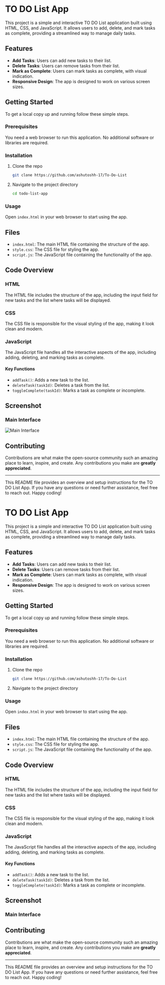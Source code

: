 # TO DO List App

This project is a simple and interactive TO DO List application built using HTML, CSS, and JavaScript. It allows users to add, delete, and mark tasks as complete, providing a streamlined way to manage daily tasks.

## Features

- **Add Tasks**: Users can add new tasks to their list.
- **Delete Tasks**: Users can remove tasks from their list.
- **Mark as Complete**: Users can mark tasks as complete, with visual indication.
- **Responsive Design**: The app is designed to work on various screen sizes.

## Getting Started

To get a local copy up and running follow these simple steps.

### Prerequisites

You need a web browser to run this application. No additional software or libraries are required.

### Installation

1. Clone the repo
   ```sh
   git clone https://github.com/ashutoshh-17/To-Do-List
   ```
2. Navigate to the project directory
   ```sh
   cd todo-list-app
   ```

### Usage

Open `index.html` in your web browser to start using the app.

## Files

- `index.html`: The main HTML file containing the structure of the app.
- `style.css`: The CSS file for styling the app.
- `script.js`: The JavaScript file containing the functionality of the app.

## Code Overview

### HTML

The HTML file includes the structure of the app, including the input field for new tasks and the list where tasks will be displayed.

### CSS

The CSS file is responsible for the visual styling of the app, making it look clean and modern.

### JavaScript

The JavaScript file handles all the interactive aspects of the app, including adding, deleting, and marking tasks as complete.

#### Key Functions

- `addTask()`: Adds a new task to the list.
- `deleteTask(taskId)`: Deletes a task from the list.
- `toggleComplete(taskId)`: Marks a task as complete or incomplete.

## Screenshot

### Main Interface

![Main Interface](screenshots/main-interface.png)


## Contributing

Contributions are what make the open-source community such an amazing place to learn, inspire, and create. Any contributions you make are **greatly appreciated**.

---

This README file provides an overview and setup instructions for the TO DO List App. If you have any questions or need further assistance, feel free to reach out. Happy coding!
# TO DO List App

This project is a simple and interactive TO DO List application built using HTML, CSS, and JavaScript. It allows users to add, delete, and mark tasks as complete, providing a streamlined way to manage daily tasks.

## Features

- **Add Tasks**: Users can add new tasks to their list.
- **Delete Tasks**: Users can remove tasks from their list.
- **Mark as Complete**: Users can mark tasks as complete, with visual indication.
- **Responsive Design**: The app is designed to work on various screen sizes.

## Getting Started

To get a local copy up and running follow these simple steps.

### Prerequisites

You need a web browser to run this application. No additional software or libraries are required.

### Installation

1. Clone the repo
   ```sh
   git clone https://github.com/ashutoshh-17/To-Do-List
   ```
2. Navigate to the project directory
   

### Usage

Open `index.html` in your web browser to start using the app.

## Files

- `index.html`: The main HTML file containing the structure of the app.
- `style.css`: The CSS file for styling the app.
- `script.js`: The JavaScript file containing the functionality of the app.

## Code Overview

### HTML

The HTML file includes the structure of the app, including the input field for new tasks and the list where tasks will be displayed.

### CSS

The CSS file is responsible for the visual styling of the app, making it look clean and modern.

### JavaScript

The JavaScript file handles all the interactive aspects of the app, including adding, deleting, and marking tasks as complete.

#### Key Functions

- `addTask()`: Adds a new task to the list.
- `deleteTask(taskId)`: Deletes a task from the list.
- `toggleComplete(taskId)`: Marks a task as complete or incomplete.

## Screenshot

### Main Interface




## Contributing

Contributions are what make the open-source community such an amazing place to learn, inspire, and create. Any contributions you make are **greatly appreciated**.

---

This README file provides an overview and setup instructions for the TO DO List App. If you have any questions or need further assistance, feel free to reach out. Happy coding!
